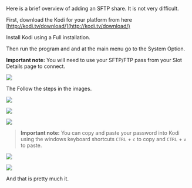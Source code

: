 
Here is a brief overview of adding an SFTP share. It is not very difficult.

First, download the Kodi for your platform from here [http://kodi.tv/download/](http://kodi.tv/download/)

Install Kodi using a Full installation.

Then run the program and and at the main menu go to the System Option.

**Important note:** You will need to use your SFTP/FTP pass from your Slot Details page to connect.

![](https://raw.github.com/feralhosting/feralfilehosting/master/Feral%20Wiki/General/Your%20Feral%20slot%20is%20active%20-%20Part%201%20-%20The%20Account%20Manager/02%20slot%20detail%201.png)

The Follow the steps in the images.

![](https://raw.githubusercontent.com/feralhosting/feralfilehosting/master/Feral%20Wiki/Other%20software/Kodi%20-%20Formerly%20XBMC%20-%20Connecting%20to%20Shares/1.png)

![](https://raw.githubusercontent.com/feralhosting/feralfilehosting/master/Feral%20Wiki/Other%20software/Kodi%20-%20Formerly%20XBMC%20-%20Connecting%20to%20Shares/2.png)

![](https://raw.githubusercontent.com/feralhosting/feralfilehosting/master/Feral%20Wiki/Other%20software/Kodi%20-%20Formerly%20XBMC%20-%20Connecting%20to%20Shares/3.png)

> **Important note:** You can copy and paste your password into Kodi using the windows keyboard shortcuts `CTRL` + `c` to copy and `CTRL` + `v` to paste.

![](https://raw.githubusercontent.com/feralhosting/feralfilehosting/master/Feral%20Wiki/Other%20software/Kodi%20-%20Formerly%20XBMC%20-%20Connecting%20to%20Shares/4.png)

![](https://raw.githubusercontent.com/feralhosting/feralfilehosting/master/Feral%20Wiki/Other%20software/Kodi%20-%20Formerly%20XBMC%20-%20Connecting%20to%20Shares/5.png)

And that is pretty much it.



